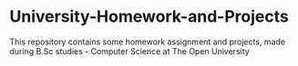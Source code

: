# University-Homework-and-Projects

This repository contains some homework assignment and projects, 
made during B.Sc studies - Computer Science at The Open University
